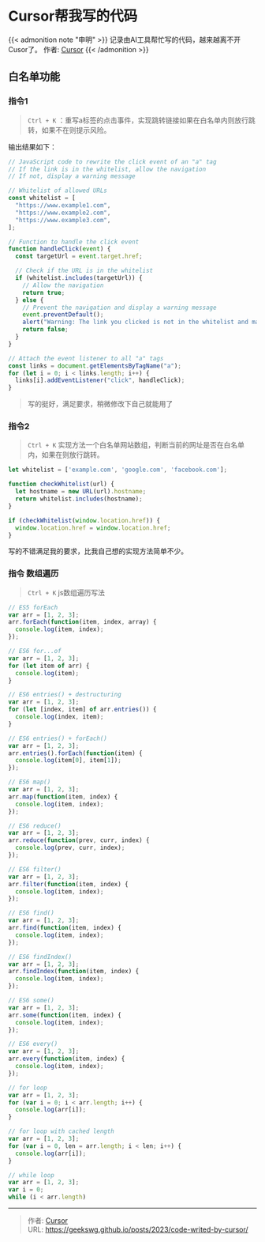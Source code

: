 # Cursor帮我写的代码

{{< admonition note "申明" >}}
记录由AI工具帮忙写的代码，越来越离不开Cusor了。
作者: [Cursor](https://www.cursor.so/)
{{< /admonition >}}
<!--more-->

## 白名单功能

### 指令1

> `Ctrl + K` ：重写a标签的点击事件，实现跳转链接如果在白名单内则放行跳转，如果不在则提示风险。

输出结果如下：

```js
// JavaScript code to rewrite the click event of an "a" tag
// If the link is in the whitelist, allow the navigation
// If not, display a warning message

// Whitelist of allowed URLs
const whitelist = [
  "https://www.example1.com",
  "https://www.example2.com",
  "https://www.example3.com",
];

// Function to handle the click event
function handleClick(event) {
  const targetUrl = event.target.href;

  // Check if the URL is in the whitelist
  if (whitelist.includes(targetUrl)) {
    // Allow the navigation
    return true;
  } else {
    // Prevent the navigation and display a warning message
    event.preventDefault();
    alert("Warning: The link you clicked is not in the whitelist and may be risky.");
    return false;
  }
}

// Attach the event listener to all "a" tags
const links = document.getElementsByTagName("a");
for (let i = 0; i < links.length; i++) {
  links[i].addEventListener("click", handleClick);
}

```

> 写的挺好，满足要求，稍微修改下自己就能用了

### 指令2

> `Ctrl + K` 实现方法一个白名单网站数组，判断当前的网址是否在白名单内，如果在则放行跳转。

```js
let whitelist = ['example.com', 'google.com', 'facebook.com'];

function checkWhitelist(url) {
  let hostname = new URL(url).hostname;
  return whitelist.includes(hostname);
}

if (checkWhitelist(window.location.href)) {
  window.location.href = window.location.href;
}
```

写的不错满足我的要求，比我自己想的实现方法简单不少。

### 指令 数组遍历

> `Ctrl + K` js数组遍历写法

```js
// ES5 forEach
var arr = [1, 2, 3];
arr.forEach(function(item, index, array) {
  console.log(item, index);
});

// ES6 for...of
var arr = [1, 2, 3];
for (let item of arr) {
  console.log(item);
}

// ES6 entries() + destructuring
var arr = [1, 2, 3];
for (let [index, item] of arr.entries()) {
  console.log(index, item);
}

// ES6 entries() + forEach()
var arr = [1, 2, 3];
arr.entries().forEach(function(item) {
  console.log(item[0], item[1]);
});

// ES6 map()
var arr = [1, 2, 3];
arr.map(function(item, index) {
  console.log(item, index);
});

// ES6 reduce()
var arr = [1, 2, 3];
arr.reduce(function(prev, curr, index) {
  console.log(prev, curr, index);
});

// ES6 filter()
var arr = [1, 2, 3];
arr.filter(function(item, index) {
  console.log(item, index);
});

// ES6 find()
var arr = [1, 2, 3];
arr.find(function(item, index) {
  console.log(item, index);
});

// ES6 findIndex()
var arr = [1, 2, 3];
arr.findIndex(function(item, index) {
  console.log(item, index);
});

// ES6 some()
var arr = [1, 2, 3];
arr.some(function(item, index) {
  console.log(item, index);
});

// ES6 every()
var arr = [1, 2, 3];
arr.every(function(item, index) {
  console.log(item, index);
});

// for loop
var arr = [1, 2, 3];
for (var i = 0; i < arr.length; i++) {
  console.log(arr[i]);
}

// for loop with cached length
var arr = [1, 2, 3];
for (var i = 0, len = arr.length; i < len; i++) {
  console.log(arr[i]);
}

// while loop
var arr = [1, 2, 3];
var i = 0;
while (i < arr.length)
```


---

> 作者: [Cursor](https://www.cursor.so/)  
> URL: https://geekswg.github.io/posts/2023/code-writed-by-cursor/  

